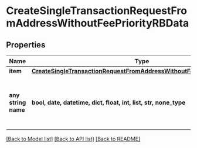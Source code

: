 # CreateSingleTransactionRequestFromAddressWithoutFeePriorityRBData


## Properties
Name | Type | Description | Notes
------------ | ------------- | ------------- | -------------
**item** | [**CreateSingleTransactionRequestFromAddressWithoutFeePriorityRBDataItem**](CreateSingleTransactionRequestFromAddressWithoutFeePriorityRBDataItem.md) |  | 
**any string name** | **bool, date, datetime, dict, float, int, list, str, none_type** | any string name can be used but the value must be the correct type | [optional]

[[Back to Model list]](../README.md#documentation-for-models) [[Back to API list]](../README.md#documentation-for-api-endpoints) [[Back to README]](../README.md)


